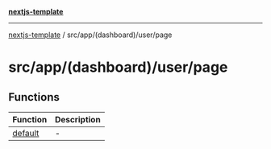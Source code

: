 [**nextjs-template**](../../../../../README.md)

---

[nextjs-template](../../../../../README.md) / src/app/(dashboard)/user/page

# src/app/(dashboard)/user/page

## Functions

| Function                        | Description |
| ------------------------------- | ----------- |
| [default](functions/default.md) | -           |

